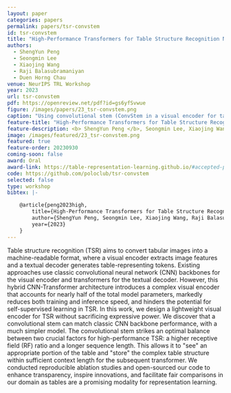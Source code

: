 ```yaml
---
layout: paper
categories: papers
permalink: papers/tsr-convstem
id: tsr-convstem
title: "High-Performance Transformers for Table Structure Recognition Need Early Convolutions"
authors:
  - ShengYun Peng
  - Seongmin Lee
  - Xiaojing Wang
  - Raji Balasubramaniyan
  - Duen Horng Chau
venue: NeurIPS TRL Workshop
year: 2023
url: tsr-convstem
pdf: https://openreview.net/pdf?id=gs6yfSvwue
figure: /images/papers/23_tsr-convstem.png
caption: "Using convolutional stem (ConvStem in a visual encoder for table structure recognition (TSR) achieves performance comparable to that of a CNN backbone while significantly reducing model complexity. The CNN backbone is performant with large RF but exhibits high model complexity. Linear projection is the simplest but suffers in terms of performance due to limited RF and sequence length. In contrast, ConvStem strikes an optimal balance between two crucial factors for high-performance TSR: a higher receptive field (RF) ratio and a longer sequence length. We illustrate each visual encoder option’s RF (zoomed in) and compute its RF ratio. Using the image features extracted from the visual encoder, a textual decoder then generates tokens representing the table."
feature-title: "High-Performance Transformers for Table Structure Recognition Need Early Convolutions"
feature-description: <b> ShengYun Peng </b>, Seongmin Lee, Xiaojing Wang, Raji Balasubramaniyan, Duen Horng Chau
image: /images/featured/23_tsr-convstem.png
featured: true
feature-order: 20230930
coming-soon: false
award: Oral
award-link: https://table-representation-learning.github.io/#accepted-papers
code: https://github.com/poloclub/tsr-convstem
selected: false
type: workshop
bibtex: |-

    @article{peng2023high,
        title={High-Performance Transformers for Table Structure Recognition Need Early Convolutions},
        author={ShengYun Peng, Seongmin Lee, Xiaojing Wang, Raji Balasubramaniyan, Duen Horng Chau},
        year={2023}
    }
---
```


Table structure recognition (TSR) aims to convert tabular images into a machine-readable format, where a visual encoder extracts image features and a textual decoder generates table-representing tokens. Existing approaches use classic convolutional neural network (CNN) backbones for the visual encoder and transformers for the textual decoder. However, this hybrid CNN-Transformer architecture introduces a complex visual encoder that accounts for nearly half of the total model parameters, markedly reduces both training and inference speed, and hinders the potential for self-supervised learning in TSR. In this work, we design a lightweight visual encoder for TSR without sacrificing expressive power. We discover that a convolutional stem can match classic CNN backbone performance, with a much simpler model. The convolutional stem strikes an optimal balance between two crucial factors for high-performance TSR: a higher receptive field (RF) ratio and a longer sequence length. This allows it to "see" an appropriate portion of the table and "store" the complex table structure within sufficient context length for the subsequent transformer. We conducted reproducible ablation studies and open-sourced our code to enhance transparency, inspire innovations, and facilitate fair comparisons in our domain as tables are a promising modality for representation learning.